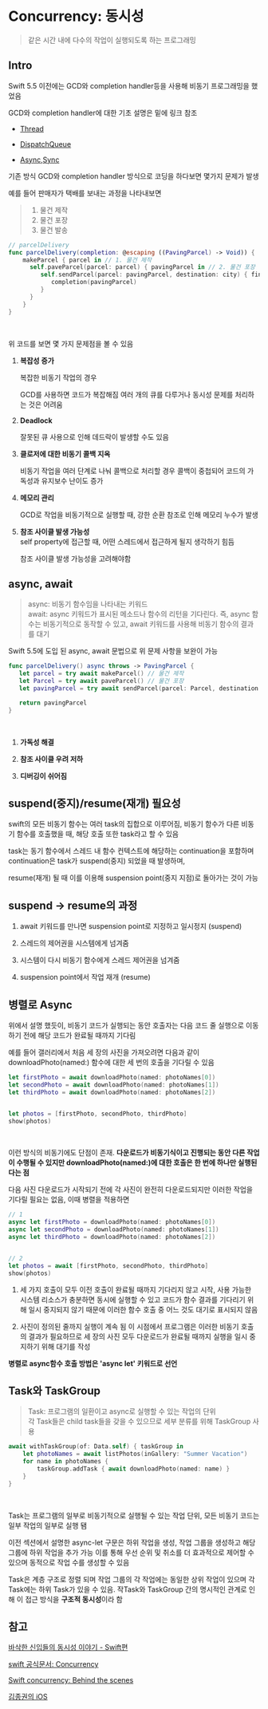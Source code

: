 # Concurrency: 동시성

> 같은 시간 내에 다수의 작업이 실행되도록 하는 프로그래밍
> <br/>

## Intro

Swift 5.5 이전에는 GCD와 completion handler등을 사용해 비동기 프로그래밍을 했었음
<br/>

GCD와 completion handler에 대한 기초 설명은 밑에 링크 참조
<br/>

- [Thread](https://github.com/BOLTB0X/SwiftUI/tree/main/study/Thread)

- [DispatchQueue](https://github.com/BOLTB0X/SwiftUI/blob/main/study/GCDPlayground/dispatchQue.md)

- [Async,Sync](https://github.com/BOLTB0X/SwiftUI/blob/main/study/GCDPlayground/syncAsync2.md)

기존 방식 GCD와 completion handler 방식으로 코딩을 하다보면 몇가지 문제가 발생
<br/>

예를 들어 판매자가 택배를 보내는 과정을 나타내보면
<br/>

> 1. 물건 제작
> 2. 물건 포장
> 3. 물건 발송

```swift
// parcelDelivery
func parcelDelivery(completion: @escaping ((PavingParcel) -> Void)) {
    makeParcel { parcel in // 1. 물건 제작
      self.paveParcel(parcel: parcel) { pavingParcel in // 2. 물건 포장
         self.sendParcel(parcel: pavingParcel, destination: city) { finalParcel in // 3. 물건 발송
            completion(pavingParcel)
         }
      }
    }
}
```

<br/>

위 코드를 보면 몇 가지 문제점을 볼 수 있음
<br/>

1. **복잡성 증가**
   <br/>

   복잡한 비동기 작업의 경우
   <br/>

   GCD를 사용하면 코드가 복잡해짐 여러 개의 큐를 다루거나 동시성 문제를 처리하는 것은 어려움
   <br/>

2. **Deadlock**
   <br/>

   잘못된 큐 사용으로 인해 데드락이 발생할 수도 있음
   <br/>

3. **클로저에 대한 비동기 콜백 지옥**
   <br/>

   비동기 작업을 여러 단계로 나눠 콜백으로 처리할 경우 콜백이 중첩되어 코드의 가독성과 유지보수 난이도 증가
   <br/>

4. **메모리 관리**
   <br/>

   GCD로 작업을 비동기적으로 실행할 때, 강한 순환 참조로 인해 메모리 누수가 발생
   <br/>

5. **참조 사이클 발생 가능성**
   <br/>
   self property에 접근할 때, 어떤 스레드에서 접근하게 될지 생각하기 힘듬
   <br/>

   참조 사이클 발생 가능성을 고려해야함
   <br/>

## async, await

> async: 비동기 함수임을 나타내는 키워드
> <br/>
> await: async 키워드가 표시된 메소드나 함수의 리턴을 기다린다. 즉, async 함수는 비동기적으로 동작할 수 있고, await 키워드를 사용해 비동기 함수의 결과를 대기
> <br/>

Swift 5.5에 도입 된 async, await 문법으로 위 문제 사항을 보완이 가능
<br/>

```swift
func parcelDelivery() async throws -> PavingParcel {
   let parcel = try await makeParcel() // 물건 제작
   let Parcel = try await paveParcel() // 물건 포장
   let pavingParcel = try await sendParcel(parcel: Parcel, destination: city) // 물건 발송

   return pavingParcel
}
```

<br/>

1. **가독성 해결**
   <br/>

2. **참조 사이클 우려 저하**
   <br/>

3. **디버깅이 쉬어짐**
   <br/>

## suspend(중지)/resume(재개) 필요성

swift의 모든 비동기 함수는 여러 task의 집합으로 이루어짐, 비동기 함수가 다른 비동기 함수를 호출했을 때, 해당 호출 또한 task라고 할 수 있음
<br/>

task는 동기 함수에서 스레드 내 함수 컨텍스트에 해당하는 continuation을 포함하며 continuation은 task가 suspend(중지) 되었을 때 발생하며,
<br/>

resume(재개) 될 때 이를 이용해 suspension point(중지 지점)로 돌아가는 것이 가능
<br/>

## suspend -> resume의 과정

1. await 키워드를 만나면 suspension point로 지정하고 일시정지 (suspend)
   <br/>

2. 스레드의 제어권을 시스템에게 넘겨줌
   <br/>

3. 시스템이 다시 비동기 함수에게 스레드 제어권을 넘겨줌
   <br/>

4. suspension point에서 작업 재개 (resume)
   <br/>

## 병렬로 Async

위에서 설명 했듯이, 비동기 코드가 실행되는 동안 호출자는 다음 코드 줄 실행으로 이동하기 전에 해당 코드가 완료될 때까지 기다림
<br/>

예를 들어 갤러리에서 처음 세 장의 사진을 가져오려면 다음과 같이 downloadPhoto(named:) 함수에 대한 세 번의 호출을 기다릴 수 있음
<br/>

```swift
let firstPhoto = await downloadPhoto(named: photoNames[0])
let secondPhoto = await downloadPhoto(named: photoNames[1])
let thirdPhoto = await downloadPhoto(named: photoNames[2])


let photos = [firstPhoto, secondPhoto, thirdPhoto]
show(photos)
```

<br/>

이런 방식의 비동기에도 단점이 존재. **다운로드가 비동기식이고 진행되는 동안 다른 작업이 수행될 수 있지만 downloadPhoto(named:)에 대한 호출은 한 번에 하나만 실행된다는 점**
<br/>

다음 사진 다운로드가 시작되기 전에 각 사진이 완전히 다운로드되지만 이러한 작업을 기다릴 필요는 없음, 이때 병렬을 적용하면
<br/>

```swift
// 1
async let firstPhoto = downloadPhoto(named: photoNames[0])
async let secondPhoto = downloadPhoto(named: photoNames[1])
async let thirdPhoto = downloadPhoto(named: photoNames[2])


// 2
let photos = await [firstPhoto, secondPhoto, thirdPhoto]
show(photos)
```

1. 세 가지 호출이 모두 이전 호출이 완료될 때까지 기다리지 않고 시작, 사용 가능한 시스템 리소스가 충분하면 동시에 실행할 수 있고 코드가 함수 결과를 기다리기 위해 일시 ​​중지되지 않기 때문에 이러한 함수 호출 중 어느 것도 대기로 표시되지 않음
   <br/>

2. 사진이 정의된 줄까지 실행이 계속 됨 이 시점에서 프로그램은 이러한 비동기 호출의 결과가 필요하므로 세 장의 사진 모두 다운로드가 완료될 때까지 실행을 일시 중지하기 위해 대기를 작성
   <br/>

**병렬로 async함수 호출 방법은 'async let' 키워드로 선언**
<br/>

## Task와 TaskGroup

> Task: 프로그램의 일환이고 async로 실행할 수 있는 작업의 단위
> <br/>
> 각 Task들은 child task들을 갖을 수 있으므로 세부 분류를 위해 TaskGroup 사용
> <br/>

```swift
await withTaskGroup(of: Data.self) { taskGroup in
    let photoNames = await listPhotos(inGallery: "Summer Vacation")
    for name in photoNames {
        taskGroup.addTask { await downloadPhoto(named: name) }
    }
}
```

<br/>

Task는 프로그램의 일부로 비동기적으로 실행될 수 있는 작업 단위, 모든 비동기 코드는 일부 작업의 일부로 실행 됌
<br/>

이전 섹션에서 설명한 async-let 구문은 하위 작업을 생성, 작업 그룹을 생성하고 해당 그룹에 하위 작업을 추가 가능 이를 통해 우선 순위 및 취소를 더 효과적으로 제어할 수 있으며 동적으로 작업 수를 생성할 수 있음
<br/>

Task은 계층 구조로 정렬 되며 작업 그룹의 각 작업에는 동일한 상위 작업이 있으며 각 Task에는 하위 Task가 있을 수 있음. 작Task와 TaskGroup 간의 명시적인 관계로 인해 이 접근 방식을 **구조적 동시성**이라 함
<br/>

## 참고

[바삭한 신입들의 동시성 이야기 - Swift편](https://tech.devsisters.com/posts/crunchy-concurrency-swift/)
<br/>

[swift 공식문서: Concurrency](https://docs.swift.org/swift-book/documentation/the-swift-programming-language/concurrency/#Calling-Asynchronous-Functions-in-Parallel)
<br/>

[Swift concurrency: Behind the scenes](https://developer.apple.com/videos/play/wwdc2021/10254/)
<br/>

[김종권의 iOS](https://ios-development.tistory.com/589)
<br/>
